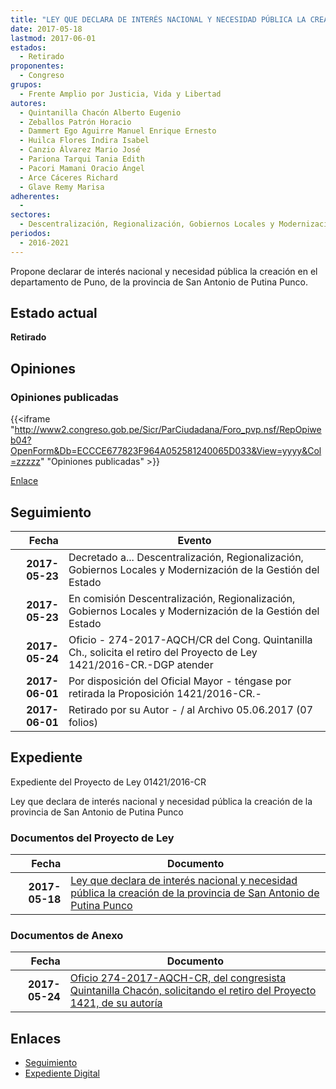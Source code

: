 ```yaml
---
title: "LEY QUE DECLARA DE INTERÉS NACIONAL Y NECESIDAD PÚBLICA LA CREACIÓN DE LA PROVINCIA DE SAN ANTONIO DE PUTINA PUNCO"
date: 2017-05-18
lastmod: 2017-06-01
estados: 
  - Retirado
proponentes: 
  - Congreso
grupos: 
  - Frente Amplio por Justicia, Vida y Libertad
autores: 
  - Quintanilla Chacón Alberto Eugenio
  - Zeballos Patrón Horacio
  - Dammert Ego Aguirre Manuel Enrique Ernesto
  - Huilca Flores Indira Isabel
  - Canzio Álvarez Mario José
  - Pariona Tarqui Tania Edith
  - Pacori Mamani Oracio Ángel
  - Arce Cáceres Richard
  - Glave Remy Marisa
adherentes: 
  - 
sectores: 
  - Descentralización, Regionalización, Gobiernos Locales y Modernización de la Gestión del Estado
periodos: 
  - 2016-2021
---
```


Propone declarar de interés nacional y necesidad pública la creación en el departamento de Puno, de la provincia de San Antonio de Putina Punco.


## Estado actual

**Retirado**

## Opiniones

### Opiniones publicadas

{{<iframe "http://www2.congreso.gob.pe/Sicr/ParCiudadana/Foro_pvp.nsf/RepOpiweb04?OpenForm&Db=ECCCE677823F964A052581240065D033&View=yyyy&Col=zzzzz" "Opiniones publicadas" >}}

[Enlace](http://www2.congreso.gob.pe/Sicr/ParCiudadana/Foro_pvp.nsf/RepOpiweb04?OpenForm&Db=ECCCE677823F964A052581240065D033&View=yyyy&Col=zzzzz)

## Seguimiento

| Fecha | Evento |
|------:|--------|
| **2017-05-23** | Decretado a... Descentralización, Regionalización, Gobiernos Locales y Modernización de la Gestión del Estado|
| **2017-05-23** | En comisión Descentralización, Regionalización, Gobiernos Locales y Modernización de la Gestión del Estado|
| **2017-05-24** | Oficio - 274-2017-AQCH/CR del Cong. Quintanilla Ch., solicita el retiro del Proyecto de Ley 1421/2016-CR.-DGP atender|
| **2017-06-01** | Por disposición del Oficial Mayor - téngase por retirada la Proposición 1421/2016-CR.-|
| **2017-06-01** | Retirado por su Autor - / al Archivo 05.06.2017 (07 folios)|


## Expediente

Expediente del Proyecto de Ley 01421/2016-CR

Ley que declara de interés nacional y necesidad pública la creación de la provincia de San Antonio de Putina Punco


### Documentos del Proyecto de Ley

| Fecha | Documento |
|------:|--------|
| **2017-05-18** | [Ley que declara de interés nacional y necesidad pública la creación de la provincia de San Antonio de Putina Punco](http://www.leyes.congreso.gob.pe/Documentos/2016_2021/Proyectos_de_Ley_y_de_Resoluciones_Legislativas/PL0142120170518.pdf) |

### Documentos de Anexo

| Fecha | Documento |
|------:|--------|
| **2017-05-24** | [Oficio 274-2017-AQCH-CR, del congresista Quintanilla Chacón, solicitando el retiro del Proyecto 1421, de su autoría](http://www.leyes.congreso.gob.pe/Documentos/2016_2021/Oficios/Congresistas/OFICIO-274-2017-AQCH-CR.pdf) |

## Enlaces 

- [Seguimiento](http://www2.congreso.gob.pe/Sicr/TraDocEstProc/CLProLey2016.nsf/f7fff46988ca05b1052578e100829cc7/8f9121a810736ea605258124006d7359?OpenDocument)
- [Expediente Digital](http://www2.congreso.gob.pehttp://www2.congreso.gob.pe/Sicr/TraDocEstProc/CLProLey2016.nsf/f7fff46988ca05b1052578e100829cc7/8f9121a810736ea605258124006d7359?OpenDocument&Click=05257FB7005EB655.eb71d0cf91d8294e05256cdf006b5706/$Body/0.1C6C)
